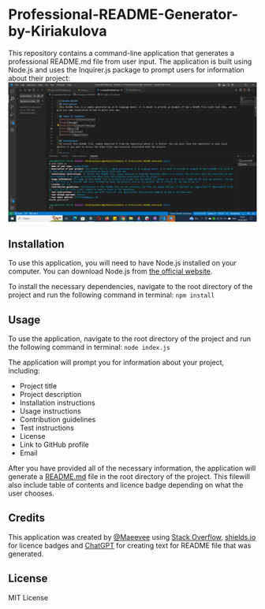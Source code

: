 # Professional-README-Generator-by-Kiriakulova
This repository contains a command-line application that generates a professional README.md file from user input. The application is built using Node.js and uses the Inquirer.js package to prompt users for information about their project:
![App Screenshot](./media/photo_2023-03-07_01-22-58.jpg)

## Installation
To use this application, you will need to have Node.js installed on your computer. You can download Node.js from [the official website](https://nodejs.org/en/).

To install the necessary dependencies, navigate to the root directory of the project and run the following command in terminal:
`npm install`

## Usage
To use the application, navigate to the root directory of the project and run the following command in terminal:
`node index.js`

The application will prompt you for information about your project, including:

* Project title
* Project description
* Installation instructions
* Usage instructions
* Contribution guidelines
* Test instructions
* License
* Link to GitHub profile
* Email

After you have provided all of the necessary information, the application will generate a [README.md](https://github.com/Maeevee/Module-11-Professional-README-Generator/blob/main/CreatedREADME.md) file in the root directory of the project. This filewill also include table of contents and licence badge depending on what the user chooses.

## Credits
This application was created by [@Maeevee](https://github.com/Maeevee) using [Stack Overflow](https://stackoverflow.com/), [shields.io](https://shields.io/category/license) for licence badges and [ChatGPT](https://openai.com/blog/chatgpt/) for creating text for README file that was generated.

## License
MIT License